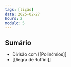 ```yaml
---
tags: [lição]
data: 2025-02-27
hours: 2
modulo: 5
---
```


## Sumário
- Divisão com [[Polinómios]]
- [[Regra de Ruffini]]
